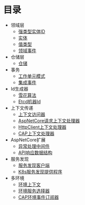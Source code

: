 # 目录

+ 领域层
  + [强类型实体ID](strong-typed-id.md)
  + [实体](domain-entity.md)
  + [值类型](domain-value-object.md)
  + [领域事件](domain-event.md)
+ 仓储层
  + [仓储](repository.md)
+ 事务
  + [工作单元模式](unit-of-work.md)
  + [集成事件](integration-event.md)
+ Id生成器
  + [雪花算法](snowflake-id-generator.md)
  + [Etcd机器Id](etcd-worker-id-generator.md)
+ 上下文传递
  + [上下文访问器](context-accessor.md)
  + [AspNetCore请求上下文处理器](aspnetcore-context-processor.md)
  + [HttpClient上下文处理器](httpclient-context-processor.md)
  + [CAP上下文处理器](cap-context-processor.md)
+ AspNetCore扩展
  + [异常处理中间件](exception-handle.md)
  + [API响应数据结构](response-data.md)
+ 服务发现
  + [服务发现客户端](service-discovery-client.md)
  + [K8s服务发现提供程序](k8s-service-discovery-provider.md)
+ 多环境
  + [环境上下文](env-context.md)
  + [环境服务选择器](env-service-selector.md)
  + [CAP环境事件订阅器](env-cap-subscribe-filter.md)